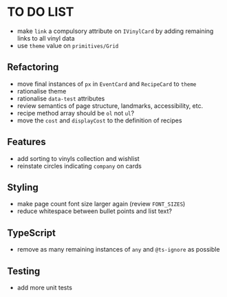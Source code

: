 # TO DO LIST

- make `link` a compulsory attribute on `IVinylCard` by adding remaining links to all vinyl data
- use `theme` value on `primitives/Grid`

## Refactoring

- move final instances of `px` in `EventCard` and `RecipeCard` to `theme`
- rationalise theme
- rationalise `data-test` attributes
- review semantics of page structure, landmarks, accessibility, etc.
- recipe method array should be `ol` not `ul`?
- move the `cost` and `displayCost` to the definition of recipes

## Features

- add sorting to vinyls collection and wishlist
- reinstate circles indicating `company` on cards

## Styling

- make page count font size larger again (review `FONT_SIZES`)
- reduce whitespace between bullet points and list text?

## TypeScript

- remove as many remaining instances of `any` and `@ts-ignore` as possible

## Testing

- add more unit tests
